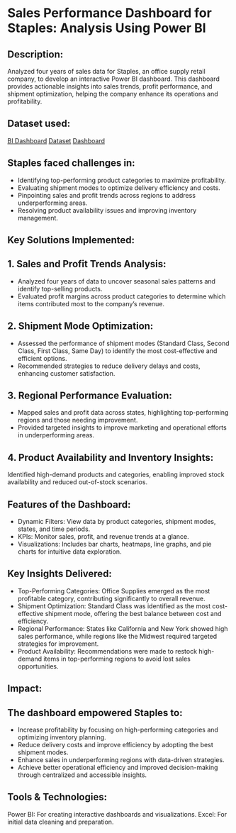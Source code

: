 # Sales Performance Dashboard for Staples: Analysis Using Power BI

## Description:
Analyzed four years of sales data for Staples, an office supply retail company, to develop an interactive Power BI dashboard. This dashboard provides actionable insights into sales trends, profit performance, and shipment optimization, helping the company enhance its operations and profitability.
## Dataset used:
<a href="https://github.com/divasbains/Sales-Data-Analysis-Dashboard-using-Power-BI/blob/main/Staples%20Sales%20project.pbix">BI Dashboard</a>
<a href="https://github.com/divasbains/Sales-Data-Analysis-Dashboard-using-Power-BI/blob/main/Sales_Data.xlsx">Dataset</a>
<a href="https://github.com/divasbains/Sales-Data-Analysis-Dashboard-using-Power-BI/blob/main/dashboard%20image.png">Dashboard</a>

## Staples faced challenges in:
- Identifying top-performing product categories to maximize profitability.
- Evaluating shipment modes to optimize delivery efficiency and costs.
- Pinpointing sales and profit trends across regions to address underperforming areas.
- Resolving product availability issues and improving inventory management.

## Key Solutions Implemented:
## 1. Sales and Profit Trends Analysis:
- Analyzed four years of data to uncover seasonal sales patterns and identify top-selling products.
- Evaluated profit margins across product categories to determine which items contributed most to the company’s revenue.

## 2. Shipment Mode Optimization:
- Assessed the performance of shipment modes (Standard Class, Second Class, First Class, Same Day) to identify the most cost-effective and efficient options.
- Recommended strategies to reduce delivery delays and costs, enhancing customer satisfaction.

## 3. Regional Performance Evaluation:
- Mapped sales and profit data across states, highlighting top-performing regions and those needing improvement.
- Provided targeted insights to improve marketing and operational efforts in underperforming areas.

## 4. Product Availability and Inventory Insights:
Identified high-demand products and categories, enabling improved stock availability and reduced out-of-stock scenarios.

## Features of the Dashboard:
- Dynamic Filters: View data by product categories, shipment modes, states, and time periods.
- KPIs: Monitor sales, profit, and revenue trends at a glance.
- Visualizations: Includes bar charts, heatmaps, line graphs, and pie charts for intuitive data exploration.

## Key Insights Delivered:
- Top-Performing Categories: Office Supplies emerged as the most profitable category, contributing significantly to overall revenue.
- Shipment Optimization: Standard Class was identified as the most cost-effective shipment mode, offering the best balance between cost and efficiency.
- Regional Performance: States like California and New York showed high sales performance, while regions like the Midwest required targeted strategies for improvement.
- Product Availability: Recommendations were made to restock high-demand items in top-performing regions to avoid lost sales opportunities.

## Impact: 
## The dashboard empowered Staples to:
- Increase profitability by focusing on high-performing categories and optimizing inventory planning.
- Reduce delivery costs and improve efficiency by adopting the best shipment modes.
- Enhance sales in underperforming regions with data-driven strategies.
- Achieve better operational efficiency and improved decision-making through centralized and accessible insights.

## Tools & Technologies:
Power BI: For creating interactive dashboards and visualizations.
Excel: For initial data cleaning and preparation.


